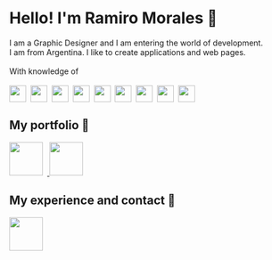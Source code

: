 # Hello! I'm Ramiro Morales :wave:

I am a Graphic Designer and I am entering the world of development.
<br>I am from Argentina. I like to create applications and web pages.
<br><br>With knowledge of
<br><br>
<img src="https://upload.wikimedia.org/wikipedia/commons/thumb/9/9a/Visual_Studio_Code_1.35_icon.svg/2048px-Visual_Studio_Code_1.35_icon.svg.png" width="30" valign="middle"> &nbsp;<img src="https://upload.wikimedia.org/wikipedia/commons/thumb/2/29/Adobe_After_Effects_CC_icon.png/492px-Adobe_After_Effects_CC_icon.png" width="30" valign="middle"> &nbsp;<img src="https://upload.wikimedia.org/wikipedia/commons/thumb/6/66/Illustrator_CC_icon.png/640px-Illustrator_CC_icon.png" width="30" valign="middle"> &nbsp;<img src="https://upload.wikimedia.org/wikipedia/commons/thumb/a/af/Adobe_Photoshop_Mobile_icon.svg/1200px-Adobe_Photoshop_Mobile_icon.svg.png" width="30" valign="middle"> &nbsp;<img src="https://programas24-7.com/wp-content/uploads/2018/12/Soft-Adobe-Dreamweaver-CC.png" width="30" valign="middle"> &nbsp;<img src="https://cdn-icons-png.flaticon.com/512/1216/1216733.png" width="30" valign="middle"> &nbsp;<img src="https://upload.wikimedia.org/wikipedia/commons/thumb/6/62/CSS3_logo.svg/800px-CSS3_logo.svg.png" width="30" valign="middle"> &nbsp;<a href="https://www.javascript.com" style="color:#FFE019;"><img src="https://cdn.icon-icons.com/icons2/2415/PNG/512/javascript_original_logo_icon_146455.png" width="30" valign="middle"></a> &nbsp;<a href="https://es.reactjs.org/" style="color:#00E4FA;"><img src="https://png2.cleanpng.com/sh/66afe664a32b42a5056e7e7725f0180d/L0KzQYm3VcEzN5ZofZH0aYP2gLBuTgJmaZR5RdxqdnH2c8PwkQQudJpnitN7eT3qecXvlfIuPZJrT6JuM3O4c4i6hMUvPWM4UaMBNEi0RYO9UcQxPGg7S6kDNz7zfri=/kisspng-react-javascript-library-github-5af70e3c5c73d5.5239164815261404763787.png" width="30" valign="middle"></a><br>

## My portfolio :art:

<a href="https://rmorales89.myportfolio.com"> <img src="https://www.buscopng.com/wp-content/uploads/Adobe-Portfolio-logo-vectorial-7dc51ed7.png" width="60"></a> &nbsp;<a href="https://www.behance.net/Ramdesign"> <img src="https://cdn-icons-png.flaticon.com/512/145/145799.png" width="60"></a>

## My experience and contact :briefcase:

<a href="https://www.linkedin.com/in/ramiro-morales-ba720b38/"> <img src="https://gbiomed.kuleuven.be/english/research/50000715/50000716/ungap/Pictures_and_Logos_UNGAP_website/social-media-logos/linkedin-logo/image" width="60"></a>
